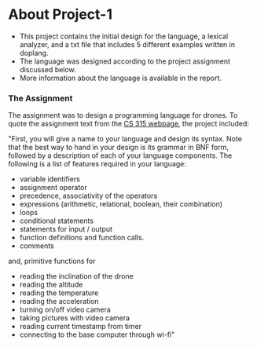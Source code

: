 # About Project-1
- This project contains the initial design for the language, a lexical analyzer, and a txt file that includes 5 different examples written in doplang.
- The language was designed according to the project assignment discussed below.
- More information about the language is available in the report.

### The Assignment
The assignment was to design a programming language for drones. To quote the assignment text from the [CS 315 webpage](http://www.cs.bilkent.edu.tr/~guvenir/courses/CS315/), the project included:

"First, you will give a name to your language and design its syntax. Note that the best way to hand in your design is its grammar in BNF form, followed by a description of each of your language components. The following is a list of features required in your language:
- variable identifiers
- assignment operator
- precedence, associativity of the operators
- expressions (arithmetic, relational, boolean, their combination)
- loops
- conditional statements
- statements for input / output
- function definitions and function calls.
- comments

and, primitive functions for
- reading the inclination of the drone
- reading the altitude
- reading the temperature
- reading the acceleration
- turning on/off video camera
- taking pictures with video camera
- reading current timestamp from timer
- connecting to the base computer through wi-fi"
